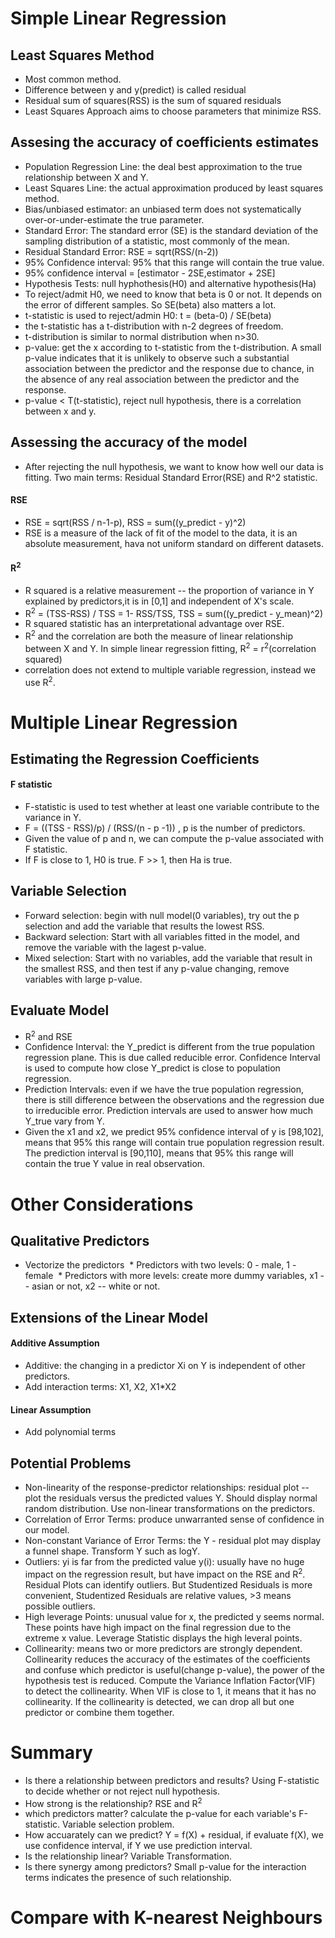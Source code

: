 # Simple Linear Regression

## Least Squares Method
* Most common method.
* Difference between y and y(predict) is called residual
* Residual sum of squares(RSS) is the sum of squared residuals
* Least Squares Approach aims to choose parameters that minimize RSS.

## Assesing the accuracy of coefficients estimates
* Population Regression Line: the deal best approximation to the true relationship between X and Y.
* Least Squares Line: the actual approximation produced by least squares method.
* Bias/unbiased estimator: an unbiased term does not systematically over-or-under-estimate the true parameter.
* Standard Error: The standard error (SE) is the standard deviation of the sampling distribution of a statistic, most commonly of the mean.
* Residual Standard Error: RSE = sqrt(RSS/(n-2))
* 95% Confidence interval: 95% that this range will contain the true value.
* 95% confidence interval = [estimator - 2SE,estimator + 2SE]
* Hypothesis Tests: null hyphothesis(H0) and alternative hypothesis(Ha)
* To reject/admit H0, we need to know that beta is 0 or not. It depends on the error of different samples. So SE(beta) also matters a lot.
* t-statistic is used to reject/admin H0: t = (beta-0) / SE(beta)
* the t-statistic has a t-distribution with n-2 degrees of freedom. 
* t-distribution is similar to normal distribution when n>30.
* p-value: get the x according to t-statistic from the t-distribution. A small p-value indicates that it is unlikely to observe such a substantial association between the predictor and the response due to chance, in the absence of any real association between the predictor and the response.
* p-value < T(t-statistic), reject null hypothesis, there is a correlation between x and y.

## Assessing the accuracy of the model
* After rejecting the null hypothesis, we want to know how well our data is fitting. Two main terms: Residual Standard Error(RSE) and R^2 statistic.
#### RSE
* RSE = sqrt(RSS / n-1-p), RSS = sum((y_predict - y)^2)
* RSE is a measure of the lack of fit of the model to the data, it is an absolute measurement, hava not uniform standard on different datasets.

#### R<sup>2</sup>
* R squared is a relative measurement -- the proportion of variance in Y explained by predictors,it is in [0,1] and independent of X's scale.
* R<sup>2</sup> = (TSS-RSS) / TSS = 1- RSS/TSS, TSS = sum((y_predict - y_mean)^2)
* R squared statistic has an interpretational advantage over RSE.
* R<sup>2</sup> and the correlation are both the measure of linear relationship between X and Y. In simple linear regression fitting, R<sup>2</sup> = r<sup>2</sup>(correlation squared)
* correlation does not extend to multiple variable regression, instead we use R<sup>2</sup>.

# Multiple Linear Regression
## Estimating the Regression Coefficients
#### F statistic
* F-statistic is used to test whether at least one variable contribute to the variance in Y.
* F = ((TSS - RSS)/p) / (RSS/(n - p -1)) , p is the number of predictors.
* Given the value of p and n, we can compute the p-value associated with F statistic.
* If F is close to 1, H0 is true. F >> 1, then Ha is true.

## Variable Selection
* Forward selection: begin with null model(0 variables), try out the p selection and add the variable that results the lowest RSS.
* Backward selection: Start with all variables fitted in the model, and remove the variable with the lagest p-value.
* Mixed selection: Start with no variables, add the variable that result in the smallest RSS, and then test if any p-value changing, remove variables with large p-value.

## Evaluate Model
* R<sup>2</sup> and RSE
* Confidence Interval: the Y_predict is different from the true population regression plane. This is due called reducible error. Confidence Interval is used to compute how close Y_predict is close to population regression.
* Prediction Intervals: even if we have the true population regression, there is still difference between the observations and the regression due to irreducible error. Prediction intervals are used to answer how much Y_true vary from Y.
* Given the x1 and x2, we predict 95% confidence interval of y is [98,102], means that 95% this range will contain true population regression result. The prediction interval is [90,110], means that 95% this range will contain the true Y value in real observation.

# Other Considerations

## Qualitative Predictors
* Vectorize the predictors
  * Predictors with two levels: 0 - male, 1 - female
  * Predictors with more levels: create more dummy variables, x1 -- asian or not, x2 -- white or not.

## Extensions of the Linear Model
#### Additive Assumption
* Additive: the changing in a predictor Xi on Y is independent of other predictors.
* Add interaction terms: X1, X2, X1*X2
#### Linear Assumption
* Add polynomial terms

## Potential Problems
* Non-linearity of the response-predictor relationships: residual plot -- plot the residuals versus the predicted values Y. Should display normal random distribution. Use non-linear transformations on the predictors.
* Correlation of Error Terms: produce unwarranted sense of confidence in our model.
* Non-constant Variance of Error Terms: the Y - residual plot may display a funnel shape. Transform Y such as logY. 
* Outliers: yi is far from the predicted value y(i): usually have no huge impact on the regression result, but have impact on the RSE and R<sup>2</sup>. Residual Plots can identify outliers. But Studentized Residuals is more convenient, Studentized Residuals are relative values, >3 means possible outliers.
* High leverage Points: unusual value for x, the predicted y seems normal. These points have high impact on the final regression due to the extreme x value. Leverage Statistic displays the high leveral points.
* Collinearity: means two or more predictors are strongly dependent. Collinearity reduces the accuracy of the estimates of the coefficients and confuse which predictor is useful(change p-value), the power of the hypothesis test is reduced. Compute the Variance Inflation Factor(VIF) to detect the collinearity. When VIF is close to 1, it means that it has no collinearity. If the collinearity is detected, we can drop all but one predictor or combine them together.

# Summary
* Is there a relationship between predictors and results? Using F-statistic to decide whether or not reject null hypothesis.
* How strong is the relationship? RSE and R<sup>2</sup>
* which predictors matter? calculate the p-value for each variable's F-statistic. Variable selection problem.
* How accuarately can we predict? Y = f(X) + residual, if evaluate f(X), we use confidence interval, if Y we use prediction interval.
* Is the relationship linear? Variable Transformation.
* Is there synergy among predictors? Small p-value for the interaction terms indicates the presence of such relationship.

# Compare with K-nearest Neighbours
